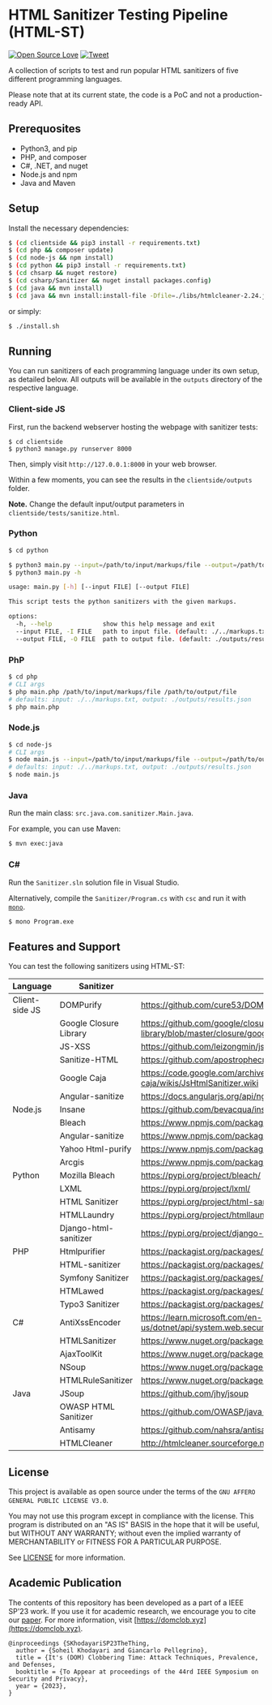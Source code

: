 # HTML Sanitizer Testing Pipeline (HTML-ST)

[![Open Source Love](https://badges.frapsoft.com/os/v1/open-source.svg?v=103)](https://github.com/ellerbrock/open-source-badges/) [![Tweet](https://img.shields.io/twitter/url/http/shields.io.svg?style=social)](https://twitter.com/intent/tweet?text=Sanitizer-Testing-Pipeline&url=https://github.com/SoheilKhodayari/html-sanitizer-testing-pipeline)

A collection of scripts to test and run popular HTML sanitizers of five different programming languages. 

Please note that at its current state, the code is a PoC and not a production-ready API.


## Prerequosites

- Python3, and pip
- PHP, and composer
- C#, .NET, and nuget
- Node.js and npm
- Java and Maven

## Setup

Install the necessary dependencies:

```bash
$ (cd clientside && pip3 install -r requirements.txt)
$ (cd php && composer update)
$ (cd node-js && npm install)
$ (cd python && pip3 install -r requirements.txt)
$ (cd chsarp && nuget restore)
$ (cd csharp/Sanitizer && nuget install packages.config)
$ (cd java && mvn install)
$ (cd java && mvn install:install-file -Dfile=./libs/htmlcleaner-2.24.jar -DgroupId=org.htmlcleaner -DartifactId=htmlcleaner -Dversion=2.24 -Dpackaging=jar -DgeneratePom=true)
```

or simply:

```bash
$ ./install.sh
```

## Running

You can run sanitizers of each programming language under its own setup, as detailed below. All outputs will be available in the `outputs` directory of the respective language. 


### Client-side JS

First, run the backend webserver hosting the webpage with sanitizer tests:
```
$ cd clientside
$ python3 manage.py runserver 8000
```

Then, simply visit `http://127.0.0.1:8000` in your web browser. 

Within a few moments, you can see the results in the `clientside/outputs` folder. 


**Note.** Change the default input/output parameters in `clientside/tests/sanitize.html`.


### Python

```bash
$ cd python

$ python3 main.py --input=/path/to/input/markups/file --output=/path/to/output/file
$ python3 main.py -h

usage: main.py [-h] [--input FILE] [--output FILE]

This script tests the python sanitizers with the given markups.

options:
  -h, --help              show this help message and exit
  --input FILE, -I FILE   path to input file. (default: ./../markups.txt)
  --output FILE, -O FILE  path to output file. (default: ./outputs/results.json)
````


### PhP

```bash
$ cd php
# CLI args
$ php main.php /path/to/input/markups/file /path/to/output/file
# defaults: input: ./../markups.txt, output: ./outputs/results.json
$ php main.php 
````


### Node.js

```bash
$ cd node-js
# CLI args
$ node main.js --input=/path/to/input/markups/file --output=/path/to/output/file
# defaults: input: ./../markups.txt, output: ./outputs/results.json
$ node main.js
```


### Java 

Run the main class: `src.java.com.sanitizer.Main.java`.

For example, you can use Maven:

```bash
$ mvn exec:java
```

### C#

Run the `Sanitizer.sln` solution file in Visual Studio.

Alternatively, compile the `Sanitizer/Program.cs` with `csc` and run it with [`mono`](https://www.mono-project.com/docs/getting-started/mono-basics/). 

```bash
$ mono Program.exe
```


## Features and Support

You can test the following sanitizers using HTML-ST:

| **Language**    | **Sanitizer**           | **Link**                                                                                            |
|---------------- |------------------------ |---------------------------------------------------------------------------------------------------- |
| Client-side JS  | DOMPurify               | https://github.com/cure53/DOMPurify                                                                 |
|                 | Google Closure Library  | https://github.com/google/closure-library/blob/master/closure/goog/html/sanitizer/htmlsanitizer.js  |
|                 | JS-XSS                  | https://github.com/leizongmin/js-xss                                                                |
|                 | Sanitize-HTML           | https://github.com/apostrophecms/sanitize-html                                                      |
|                 | Google Caja             | https://code.google.com/archive/p/google-caja/wikis/JsHtmlSanitizer.wiki                            |
|                 | Angular-sanitize        | https://docs.angularjs.org/api/ngSanitize/service/$sanitize                                         |
| Node.js         | Insane                  | https://github.com/bevacqua/insane                                                                  |
|                 | Bleach                  | https://www.npmjs.com/package/bleach                                                                |
|                 | Angular-sanitize        | https://www.npmjs.com/package/angular-sanitize                                                      |
|                 | Yahoo Html-purify       | https://www.npmjs.com/package/html-purify                                                           |
|                 | Arcgis                  | https://www.npmjs.com/package/@esri/arcgis-html-sanitizer                                           |
| Python          | Mozilla Bleach          | https://pypi.org/project/bleach/                                                                    |
|                 | LXML                    | https://pypi.org/project/lxml/                                                                      |
|                 | HTML Sanitizer          | https://pypi.org/project/html-sanitizer/                                                            |
|                 | HTMLLaundry             | https://pypi.org/project/htmllaundry/                                                               |
|                 | Django-html-sanitizer   | https://pypi.org/project/django-html_sanitizer/                                                     |
| PHP             | Htmlpurifier            | https://packagist.org/packages/ezyang/htmlpurifier                                                  |
|                 | HTML-sanitizer          | https://packagist.org/packages/tgalopin/html-sanitizer                                              |
|                 | Symfony Sanitizer       | https://packagist.org/packages/symfony/html-sanitizer                                               |
|                 | HTMLawed                | https://packagist.org/packages/htmlawed/htmlawed                                                    |
|                 | Typo3 Sanitizer         | https://packagist.org/packages/typo3/html-sanitizer                                                 |
| C#              | AntiXssEncoder          | https://learn.microsoft.com/en-us/dotnet/api/system.web.security.antixss                            |
|                 | HTMLSanitizer           | https://www.nuget.org/packages/HtmlSanitizer                                                        |
|                 | AjaxToolKit             | https://www.nuget.org/packages/AjaxControlToolkit.HtmlEditor.Sanitizer/                             |
|                 | NSoup                   | https://www.nuget.org/packages/NSoup/                                                               |
|                 | HTMLRuleSanitizer       | https://www.nuget.org/packages/Vereyon.Web.HtmlSanitizer                                            |
| Java            | JSoup                   | https://github.com/jhy/jsoup                                                                        |
|                 | OWASP HTML Sanitizer    | https://github.com/OWASP/java-html-sanitizer                                                        |
|                 | Antisamy                | https://github.com/nahsra/antisamy                                                                  |
|                 | HTMLCleaner             | http://htmlcleaner.sourceforge.net/index.php                                                        |



## License

This project is available as open source under the terms of the `GNU AFFERO GENERAL PUBLIC LICENSE V3.0`. 

You may not use this program except in compliance with the license. This program is distributed on an "AS IS" BASIS in the hope that it will be useful, but WITHOUT ANY WARRANTY; without even the implied warranty of  MERCHANTABILITY or FITNESS FOR A PARTICULAR PURPOSE. 

See [LICENSE](LICENSE) for more information.



## Academic Publication

The contents of this repository has been developed as a part of a IEEE SP'23 work. If you use it for academic research, we encourage you to cite our [paper](https://publications.cispa.saarland/3756/). For more information, visit [https://domclob.xyz](https://domclob.xyz).

```
@inproceedings {SKhodayariSP23TheThing,
  author = {Soheil Khodayari and Giancarlo Pellegrino},
  title = {It's (DOM) Clobbering Time: Attack Techniques, Prevalence, and Defenses,
  booktitle = {To Appear at proceedings of the 44rd IEEE Symposium on Security and Privacy},
  year = {2023},
}
```